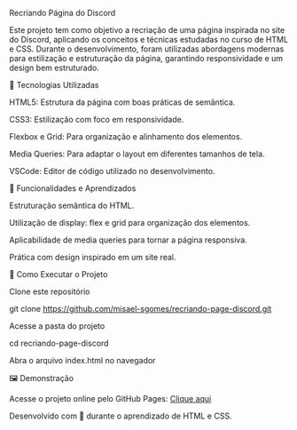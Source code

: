 Recriando Página do Discord

Este projeto tem como objetivo a recriação de uma página inspirada no site do Discord, aplicando os conceitos e técnicas estudadas no curso de HTML e CSS. Durante o desenvolvimento, foram utilizadas abordagens modernas para estilização e estruturação da página, garantindo responsividade e um design bem estruturado.

🔧 Tecnologias Utilizadas

HTML5: Estrutura da página com boas práticas de semântica.

CSS3: Estilização com foco em responsividade.

Flexbox e Grid: Para organização e alinhamento dos elementos.

Media Queries: Para adaptar o layout em diferentes tamanhos de tela.

VSCode: Editor de código utilizado no desenvolvimento.

📌 Funcionalidades e Aprendizados

Estruturação semântica do HTML.

Utilização de display: flex e grid para organização dos elementos.

Aplicabilidade de media queries para tornar a página responsiva.

Prática com design inspirado em um site real.

🚀 Como Executar o Projeto

Clone este repositório

git clone https://github.com/misael-sgomes/recriando-page-discord.git

Acesse a pasta do projeto

cd recriando-page-discord


Abra o arquivo index.html no navegador

🖼️ Demonstração

Acesse o projeto online pelo GitHub Pages: [Clique aqui](https://misael-sgomes.github.io/recriando-page-discord/)

Desenvolvido com 💙 durante o aprendizado de HTML e CSS.
